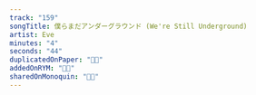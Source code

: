 ```yaml
---
track: "159"
songTitle: 僕らまだアンダーグラウンド (We're Still Underground)
artist: Eve
minutes: "4"
seconds: "44"
duplicatedOnPaper: "👍🏻"
addedOnRYM: "👍🏻"
sharedOnMonoquin: "👍🏻"
---
```

